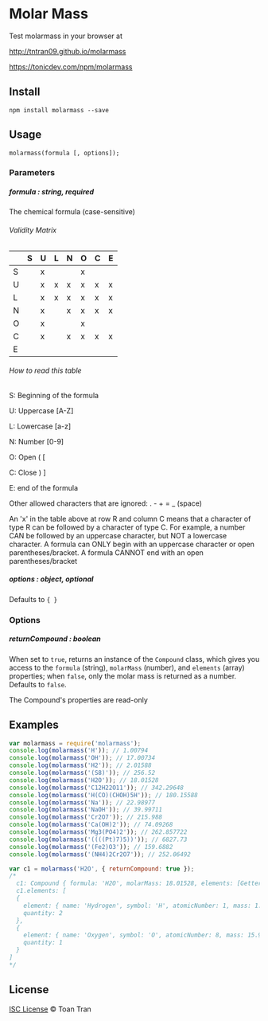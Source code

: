 # Molar Mass

Test molarmass in your browser at

http://tntran09.github.io/molarmass

https://tonicdev.com/npm/molarmass

## Install

```
npm install molarmass --save
```

## Usage

```
molarmass(formula [, options]);
```
### Parameters
##### formula : string, required

The chemical formula (case-sensitive)

###### Validity Matrix
|   | S | U | L | N | O | C | E |
| - | - | - | - | - | - | - | - |
| S |   | x |   |   | x |   |   |
| U |   | x | x | x | x | x | x |
| L |   | x | x | x | x | x | x |
| N |   | x |   | x | x | x | x |
| O |   | x |   |   | x |   |   |
| C |   | x |   | x | x | x | x |
| E |   |   |   |   |   |   |   |   |

###### How to read this table

S: Beginning of the formula

U: Uppercase [A-Z]

L: Lowercase [a-z]

N: Number [0-9]

O: Open ( [

C: Close ) ]

E: end of the formula

Other allowed characters that are ignored: . - + = _ (space)

An 'x' in the table above at row R and column C means that a character of type R can be followed by a character of type C. For example, a number CAN be followed by an uppercase character, but NOT a lowercase character. A formula can ONLY begin with an uppercase character or open parentheses/bracket. A formula CANNOT end with an open parentheses/bracket


##### options : object, optional

Defaults to `{ }`

### Options

##### returnCompound : boolean

When set to `true`, returns an instance of the `Compound` class, which gives you access to the `formula` (string), `molarMass` (number), and `elements` (array) properties; when `false`, only the molar mass is returned as a number. Defaults to `false`.

The Compound's properties are read-only

## Examples

```js
var molarmass = require('molarmass');
console.log(molarmass('H')); // 1.00794
console.log(molarmass('OH')); // 17.00734
console.log(molarmass('H2')); // 2.01588
console.log(molarmass('(S8)')); // 256.52
console.log(molarmass('H2O')); // 18.01528
console.log(molarmass('C12H22O11')); // 342.29648
console.log(molarmass('H(CO)(CHOH)5H')); // 180.15588
console.log(molarmass('Na')); // 22.98977
console.log(molarmass('NaOH')); // 39.99711
console.log(molarmass('Cr2O7')); // 215.988
console.log(molarmass('Ca(OH)2')); // 74.09268
console.log(molarmass('Mg3(PO4)2')); // 262.857722
console.log(molarmass('((((Pt)7)5))')); // 6827.73
console.log(molarmass('(Fe2)O3')); // 159.6882
console.log(molarmass('(NH4)2Cr2O7')); // 252.06492

var c1 = molarmass('H2O', { returnCompound: true });
/*
  c1: Compound { formula: 'H2O', molarMass: 18.01528, elements: [Getter] }
  c1.elements: [
  {
    element: { name: 'Hydrogen', symbol: 'H', atomicNumber: 1, mass: 1.00794 },
    quantity: 2
  },
  {
    element: { name: 'Oxygen', symbol: 'O', atomicNumber: 8, mass: 15.9994 },
    quantity: 1
  }
]
*/
```

## License

[ISC License](http://www.isc.org/downloads/software-support-policy/isc-license/) © Toan Tran
